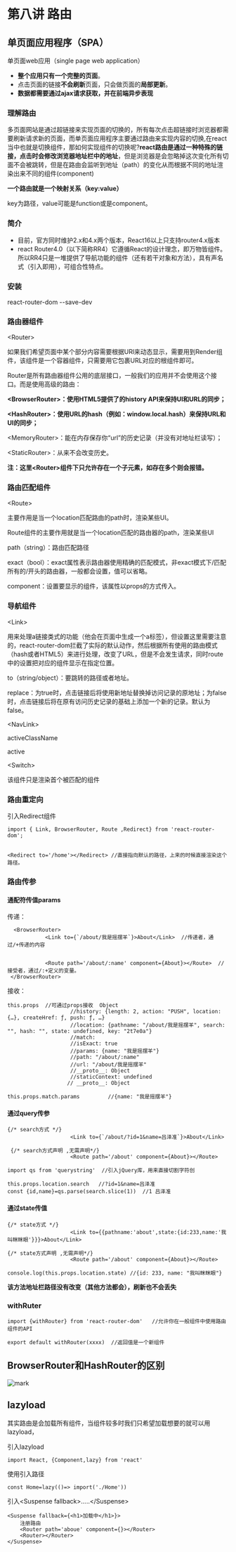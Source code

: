 # 第八讲 路由

## 单页面应用程序（SPA）

单页面web应用（single page web application）

- **整个应用只有一个完整的页面**。
- 点击页面的链接**不会刷新**页面，只会做页面的**局部更新**。
- **数据都需要通过ajax请求获取，并在前端异步表现**

### 理解路由

多页面网站是通过超链接来实现页面的切换的，所有每次点击超链接时浏览器都需要刷新请求新的页面，而单页面应用程序主要通过路由来实现内容的切换,在react当中也就是切换组件，那如何实现组件的切换呢?**react路由是通过一种特殊的链接，点击时会修改浏览器地址栏中的地址**，但是浏览器是会忽略掉这次变化所有切面不会被跳转，但是在路由会监听到地址（path）的变化从而根据不同的地址渲染出来不同的组件(component)

**一个路由就是一个映射关系（key:value）**

key为路径，value可能是function或是component。

### 简介

- 目前，官方同时维护2.x和4.x两个版本，React16以上只支持router4.x版本
- react Router4.0（以下简称RR4）它遵循React的设计理念，即万物皆组件。所以RR4只是一堆提供了导航功能的组件（还有若干对象和方法），具有声名式（引入即用），可组合性特点。

### 安装

react-router-dom --save-dev

### 路由器组件

\<Router>

如果我们希望页面中某个部分内容需要根据URl来动态显示，需要用到Render组件，该组件是一个容器组件，只需要用它包裹URL对应的根组件即可。

Router是所有路由器组件公用的底层接口，一般我们的应用并不会使用这个接口。而是使用高级的路由：

**\<BrowserRouter>：使用HTML5提供了的history API来保持UI和URL的同步；**

**\<HashRouter>：使用URL的hash（例如：window.local.hash）来保持URL和UI的同步；**

\<MemoryRouter>：能在内存保存你“url”的历史记录（并没有对地址栏读写）；

\<StaticRouter>：从来不会改变历史。

**注：这里\<Router>组件下只允许存在一个子元素，如存在多个则会报错。**

### 路由匹配组件

\<Route>

主要作用是当一个location匹配路由的path时，渲染某些UI。

Route组件的主要作用就是当一个location匹配的路由器的path，渲染某些UI

path（string）：路由匹配路径

exact（bool）：exact属性表示路由器使用精确的匹配模式，非exact模式下/匹配所有的/开头的路由器，一般都会设置，值可以省略。

component：设置要显示的组件，该属性以props的方式传入。

### 导航组件

\<Link>

用来处理a链接类式的功能（他会在页面中生成一个a标签），但设置这里需要注意的，react-router-dom拦截了实际的默认动作，然后根据所有使用的路由模式（hash或者HTML5）来进行处理，改变了URL，但是不会发生请求，同时route中的设置把对应的组件显示在指定位置。

to（string/object）：要跳转的路径或者地址。

replace：为true时，点击链接后将使用新地址替换掉访问记录的原地址；为false时，点击链接后将在原有访问历史记录的基础上添加一个新的记录。默认为false。

\<NavLink>

activeClassName

active

\<Switch>

该组件只是渲染首个被匹配的组件

### **路由重定向**

引入Redirect组件

````React
import { Link, BrowserRouter, Route ,Redirect} from 'react-router-dom';


<Redirect to='/home'></Redirect> //直接指向默认的路径，上来的时候直接渲染这个路径。
````

### 路由传参

#### 通配符传值params

传递：

`````React
  <BrowserRouter>
            <Link to={`/about/我是摇摆羊`}>About</Link>  //传递者，通过/+传递的内容
    
    
            <Route path='/about/:name' component={About}></Route>  //接受者，通过/:+定义的变量。
 </BrowserRouter>
`````

接收：

````react
this.props  //可通过props接收  Object
                    //history: {length: 2, action: "PUSH", location: {…}, createHref: ƒ, push: ƒ, …}
                    //location: {pathname: "/about/我是摇摆羊", search: "", hash: "", state: undefined, key: "2t7e0a"}
                    //match:
                    //isExact: true
                    //params: {name: "我是摇摆羊"}
                    //path: "/about/:name"
                    //url: "/about/我是摇摆羊"
                    //__proto__: Object
                    //staticContext: undefined
                   // __proto__: Object

this.props.match.params         //{name: "我是摇摆羊"}
````

#### 通过query传参

`````react
{/* search方式 */}
                    <Link to={`/about/?id=1&name=吕泽准`}>About</Link>

 {/* search方式声明 ,无需声明*/}
                    <Route path='/about' component={About}></Route>
`````

`````react
import qs from 'querystring'  //引入jQuery库，用来直接切割字符创

this.props.location.search   //?id=1&name=吕泽准
const {id,name}=qs.parse(search.slice(1))  //1 吕泽准
`````

#### 通过state传值

```react
{/* state方式 */}
                    <Link to={{pathname:'about',state:{id:233,name:'我叫眯眯眼'}}}>About</Link>

{/* state方式声明 ,无需声明*/}
                    <Route path='/about' component={About}></Route>
```

`````React
console.log(this.props.location.state) //{id: 233, name: "我叫眯眯眼"}
`````

**该方法地址栏路径没有改变（其他方法都会），刷新也不会丢失**

### withRuter

```react
import {withRouter} from 'react-router-dom'   //允许你在一般组件中使用路由组件的API

export default withRouter(xxxx)  //返回值是一个新组件
```

## BrowserRouter和HashRouter的区别

![mark](http://qiniu.cloud-zhi.com/blog/210421/CA1LhEab54.png?imageslim)

## lazyload

其实路由是会加载所有组件，当组件较多时我们只希望加载想要的就可以用lazyload，

引入lazyload

````react
import React, {Component,lazy} from 'react'
````

使用引入路径

````react
const Home=lazy(()=> import('./Home'))
````

引入\<Suspense fallback>.....\</Suspense>

`````react
<Suspense fallback={<h1>加载中</h1>}>
    注册路由
    <Router path='aboue' component={}></Router>
    <Router></Router>
</Suspense>

`````


